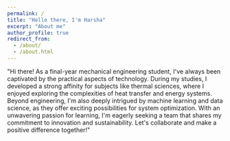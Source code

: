 ```yaml
---
permalink: /
title: "Hello there, I'm Harsha"
excerpt: "About me"
author_profile: true
redirect_from: 
  - /about/
  - /about.html
---
```


"Hi there! As a final-year mechanical engineering student, I've always been captivated by the practical aspects of technology. During my studies, I developed a strong affinity for subjects like thermal sciences, where I enjoyed exploring the complexities of heat transfer and energy systems. Beyond engineering, I'm also deeply intrigued by machine learning and data science, as they offer exciting possibilities for system optimization. With an unwavering passion for learning, I'm eagerly seeking a team that shares my commitment to innovation and sustainability. Let's collaborate and make a positive difference together!"
